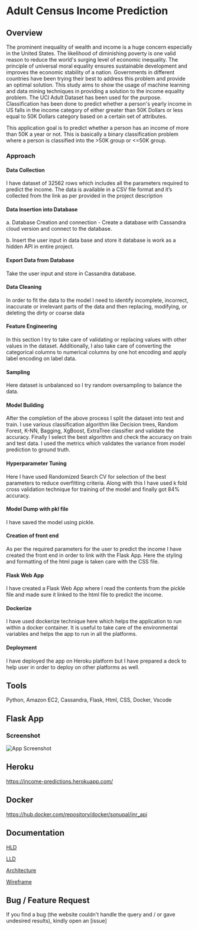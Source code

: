 
# Adult Census Income Prediction

## Overview

The prominent inequality of wealth and income is a huge concern especially in the United States. The likelihood of diminishing poverty is one valid reason to reduce the world's surging level of economic inequality. The principle of universal moral equality ensures sustainable development and improves the economic stability of a nation. Governments in different countries have been trying their best to address this problem and provide an optimal solution. This study aims to show the usage of machine learning and data mining techniques in providing a solution to the income equality problem. The UCI Adult Dataset has been used for the purpose. Classification has been done to predict whether a person's yearly income in US falls in the income category of either greater than 50K Dollars or less equal to 50K Dollars category based on a certain set of attributes.

This application goal is to predict whether a person has an income of more than 50K a year or not.
This is basically a binary classification problem where a person is classified into the >50K group or <=50K group.

### Approach

#### Data Collection
I have dataset of 32562 rows which includes all the parameters required to predict the income. The data is available in a CSV file format and it’s collected from the link as per provided in the project description

#### Data Insertion into Database
a.	Database Creation and connection - Create a database with Cassandra cloud version and connect to the database.

b.	Insert the user input in data base and store it database is work as a hidden
API in entire project.  

#### Export Data from Database
Take the user input and store in Cassandra database.

#### Data Cleaning
In order to fit the data to the model I need to identify incomplete, incorrect, inaccurate or irrelevant parts of the data and then replacing, modifying, or deleting the dirty or coarse data

#### Feature Engineering
In this section I try to take care of validating or replacing values with other values in the dataset. Additionally, I also take care of converting the categorical columns to numerical columns by one hot encoding and apply label encoding on label data.

#### Sampling
Here dataset is unbalanced so I try random oversampling to balance the data.

#### Model Building
After the completion of the above process I split the dataset into test and train. I use various classification algorithm like Decision trees, Random Forest, K-NN, Bagging, XgBoost, ExtraTree classifier and validate the accuracy. Finally I select the best algorithm and check the accuracy on train and test data. I used the metrics which validates the variance from model prediction to ground truth.

#### Hyperparameter Tuning
Here I have used Randomized Search CV for selection of the best parameters to reduce overfitting criteria. Along with this I have used k fold cross validation technique for training of the model and finally got 84% accuracy.

#### Model Dump with pkl file
I have saved the model using pickle.

#### Creation of front end
As per the required parameters for the user to predict the income I have created the front end in order to link with the Flask App. Here the styling and formatting of the html page is taken care with the CSS file.

#### Flask Web App
I have created a Flask Web App where I read the contents from the pickle file and made sure it linked to the html file to predict the income.

#### Dockerize
I have used dockerize technique here which helps the application to run within a docker container. It is useful to take care of the environmental variables and helps the app to run in all the platforms.

#### Deployment
I have deployed the app on Heroku platform but I have prepared a deck to help user in order to deploy on other platforms as well.

## Tools

Python, Amazon EC2, Cassandra, Flask, Html, CSS, Docker, Vscode

## Flask App




### Screenshot

![App Screenshot](https://drive.google.com/file/d/17dxleBtzla-S8fHCLGrsHYC0hGSrroKh/view?usp=sharing)


## Heroku

https://income-predictions.herokuapp.com/

## Docker

https://hub.docker.com/repository/docker/sonupal/inr_api




## Documentation

[HLD](https://github.com/sonupal77/income-prediction/blob/main/HLD.pdf)

[LLD](https://github.com/sonupal77/income-prediction/blob/main/LLD.pdf)

[Architecture](https://github.com/sonupal77/income-prediction/blob/main/Architecture.pdf)

[Wireframe](https://github.com/sonupal77/income-prediction/blob/main/Wireframe.pdf)

## Bug / Feature Request

If you find a bug (the website couldn't handle the query and / or gave undesired results), kindly open an [issue]

